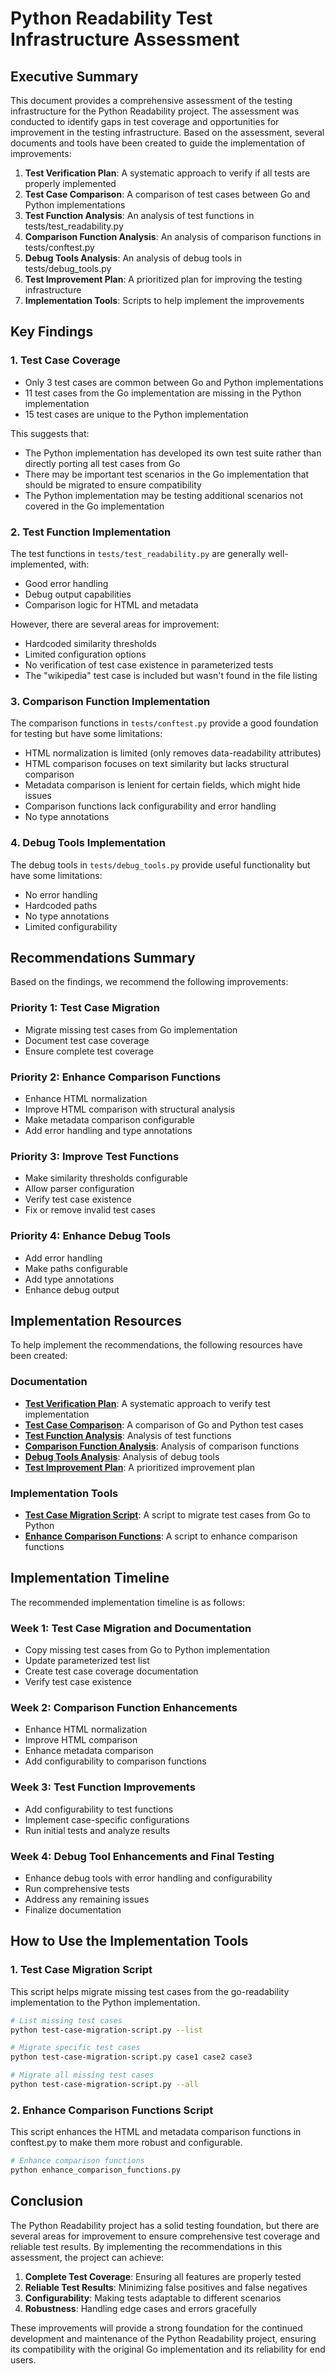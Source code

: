 # Python Readability Test Infrastructure Assessment

## Executive Summary

This document provides a comprehensive assessment of the testing infrastructure for the Python Readability project. The assessment was conducted to identify gaps in test coverage and opportunities for improvement in the testing infrastructure. Based on the assessment, several documents and tools have been created to guide the implementation of improvements:

1. **Test Verification Plan**: A systematic approach to verify if all tests are properly implemented
2. **Test Case Comparison**: A comparison of test cases between Go and Python implementations
3. **Test Function Analysis**: An analysis of test functions in tests/test_readability.py
4. **Comparison Function Analysis**: An analysis of comparison functions in tests/conftest.py
5. **Debug Tools Analysis**: An analysis of debug tools in tests/debug_tools.py
6. **Test Improvement Plan**: A prioritized plan for improving the testing infrastructure
7. **Implementation Tools**: Scripts to help implement the improvements

## Key Findings

### 1. Test Case Coverage

- Only 3 test cases are common between Go and Python implementations
- 11 test cases from the Go implementation are missing in the Python implementation
- 15 test cases are unique to the Python implementation

This suggests that:
- The Python implementation has developed its own test suite rather than directly porting all test cases from Go
- There may be important test scenarios in the Go implementation that should be migrated to ensure compatibility
- The Python implementation may be testing additional scenarios not covered in the Go implementation

### 2. Test Function Implementation

The test functions in `tests/test_readability.py` are generally well-implemented, with:

- Good error handling
- Debug output capabilities
- Comparison logic for HTML and metadata

However, there are several areas for improvement:
- Hardcoded similarity thresholds
- Limited configuration options
- No verification of test case existence in parameterized tests
- The "wikipedia" test case is included but wasn't found in the file listing

### 3. Comparison Function Implementation

The comparison functions in `tests/conftest.py` provide a good foundation for testing but have some limitations:

- HTML normalization is limited (only removes data-readability attributes)
- HTML comparison focuses on text similarity but lacks structural comparison
- Metadata comparison is lenient for certain fields, which might hide issues
- Comparison functions lack configurability and error handling
- No type annotations

### 4. Debug Tools Implementation

The debug tools in `tests/debug_tools.py` provide useful functionality but have some limitations:

- No error handling
- Hardcoded paths
- No type annotations
- Limited configurability

## Recommendations Summary

Based on the findings, we recommend the following improvements:

### Priority 1: Test Case Migration
- Migrate missing test cases from Go implementation
- Document test case coverage
- Ensure complete test coverage

### Priority 2: Enhance Comparison Functions
- Enhance HTML normalization
- Improve HTML comparison with structural analysis
- Make metadata comparison configurable
- Add error handling and type annotations

### Priority 3: Improve Test Functions
- Make similarity thresholds configurable
- Allow parser configuration
- Verify test case existence
- Fix or remove invalid test cases

### Priority 4: Enhance Debug Tools
- Add error handling
- Make paths configurable
- Add type annotations
- Enhance debug output

## Implementation Resources

To help implement the recommendations, the following resources have been created:

### Documentation
- **[Test Verification Plan](./test-verification-plan.md)**: A systematic approach to verify test implementation
- **[Test Case Comparison](./test-case-comparison.md)**: A comparison of Go and Python test cases
- **[Test Function Analysis](./test-function-analysis.md)**: Analysis of test functions
- **[Comparison Function Analysis](./comparison-function-analysis.md)**: Analysis of comparison functions
- **[Debug Tools Analysis](./debug-tools-analysis.md)**: Analysis of debug tools
- **[Test Improvement Plan](./test-improvement-plan.md)**: A prioritized improvement plan

### Implementation Tools
- **[Test Case Migration Script](./test-case-migration-script.py)**: A script to migrate test cases from Go to Python
- **[Enhance Comparison Functions](./enhance_comparison_functions.py)**: A script to enhance comparison functions

## Implementation Timeline

The recommended implementation timeline is as follows:

### Week 1: Test Case Migration and Documentation
- Copy missing test cases from Go to Python implementation
- Update parameterized test list
- Create test case coverage documentation
- Verify test case existence

### Week 2: Comparison Function Enhancements
- Enhance HTML normalization
- Improve HTML comparison
- Enhance metadata comparison
- Add configurability to comparison functions

### Week 3: Test Function Improvements
- Add configurability to test functions
- Implement case-specific configurations
- Run initial tests and analyze results

### Week 4: Debug Tool Enhancements and Final Testing
- Enhance debug tools with error handling and configurability
- Run comprehensive tests
- Address any remaining issues
- Finalize documentation

## How to Use the Implementation Tools

### 1. Test Case Migration Script

This script helps migrate missing test cases from the go-readability implementation to the Python implementation.

```bash
# List missing test cases
python test-case-migration-script.py --list

# Migrate specific test cases
python test-case-migration-script.py case1 case2 case3

# Migrate all missing test cases
python test-case-migration-script.py --all
```

### 2. Enhance Comparison Functions Script

This script enhances the HTML and metadata comparison functions in conftest.py to make them more robust and configurable.

```bash
# Enhance comparison functions
python enhance_comparison_functions.py
```

## Conclusion

The Python Readability project has a solid testing foundation, but there are several areas for improvement to ensure comprehensive test coverage and reliable test results. By implementing the recommendations in this assessment, the project can achieve:

1. **Complete Test Coverage**: Ensuring all features are properly tested
2. **Reliable Test Results**: Minimizing false positives and false negatives
3. **Configurability**: Making tests adaptable to different scenarios
4. **Robustness**: Handling edge cases and errors gracefully

These improvements will provide a strong foundation for the continued development and maintenance of the Python Readability project, ensuring its compatibility with the original Go implementation and its reliability for end users.
